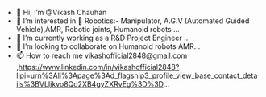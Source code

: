 - 👋 Hi, I’m @Vikash Chauhan
- 👀 I’m interested in 🤖 Robotics:- Manipulator, A.G.V (Automated Guided Vehicle),AMR, Robotic joints, Humanoid robots ...
- 🌱 I’m currently working as a R&D Project Engineer ...
- 💞️ I’m looking to collaborate on Humanoid robots AMR...
- 📫 How to reach me vikashofficial2848@gmail.com ,https://www.linkedin.com/in/vikashofficial2848?lipi=urn%3Ali%3Apage%3Ad_flagship3_profile_view_base_contact_details%3BVLIjkvo8Qd2XB4gyZXRvEg%3D%3D...
<!---
vikas7067/vikas7067 is a ✨ special ✨ repository because its `README.md` (this file) appears on your GitHub profile.
You can click the Preview link to take a look at your changes.
--->
